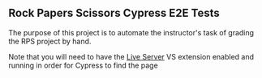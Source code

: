 ## Rock Papers Scissors Cypress E2E Tests

The purpose of this project is to automate the instructor's task of grading the RPS project by hand. 

Note that you will need to have the [Live Server](https://marketplace.visualstudio.com/items?itemName=ritwickdey.LiveServer) VS extension enabled and running in order for Cypress to find the page
